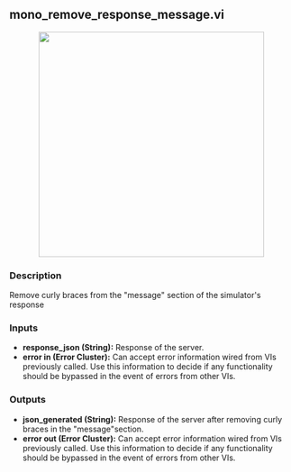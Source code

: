 ## mono_remove_response_message.vi
<p align="center">
<img src="https://github.com/monoDriveIO/client/blob/lv_client_docs/WikiPhotos/LV_client/utilities/monoDrive_lvlib_mono__remove__response__messagec.png?raw=true" 
width="400"  />
</p>

### Description 
Remove curly braces from the "message" section of the simulator's response

### Inputs

- **response_json (String):** Response of the server.
- **error in (Error Cluster):** Can accept error information wired from VIs previously called. Use this information to decide if any functionality should be bypassed in the event of errors from other VIs.


### Outputs
 
- **json_generated (String):** Response of the server after removing curly braces in the "message"section.
- **error out (Error Cluster):** Can accept error information wired from VIs previously called. Use this information to decide if any functionality should be bypassed in the event of errors from other VIs.

